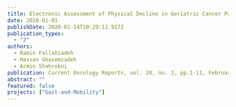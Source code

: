 ```yaml
---
title: Electronic Assessment of Physical Decline in Geriatric Cancer Patients
date: 2018-01-01
publishDate: 2020-01-14T10:29:11.917Z
publication_types:
  - "2"
authors:
  - Ramin Fallahzadeh
  - Hassan Ghasemzadeh
  - Armin Shahrokni
publication: Current Oncology Reports, vol. 20, no. 3, pp.1-11, February 2018
abstract: ""
featured: false
projects: ["Gait-and-Mobility"]
---
```

